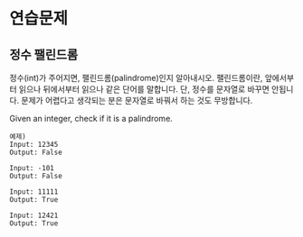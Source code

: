 # 연습문제

## 정수 팰린드롬

정수(int)가 주어지면, 팰린드롬(palindrome)인지 알아내시오. 팰린드롬이란, 앞에서부터 읽으나 뒤에서부터 읽으나 같은 단어를 말합니다. 단, 정수를 문자열로 바꾸면 안됩니다. 문제가 어렵다고 생각되는 분은 문자열로 바꿔서 하는 것도 무방합니다.

Given an integer, check if it is a palindrome.

```
예제)
Input: 12345
Output: False

Input: -101
Output: False

Input: 11111
Output: True

Input: 12421
Output: True
```
